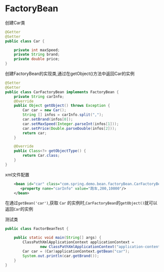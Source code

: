 # FactoryBean

创建Car类

```java
@Getter
@Setter
public class Car {

    private int maxSpeed;
    private String brand;
    private double price;
}
```

创建FactoryBean的实现类,通过在getObject()方法中返回Car的实例

```java
@Setter
@Getter
public class CarFactoryBean implements FactoryBean {
    private String carInfo;
    @Override
    public Object getObject() throws Exception {
        Car car = new Car();
        String [] infos = carInfo.split(",");
        car.setBrand(infos[0]);
        car.setMaxSpeed(Integer.parseInt(infos[1]));
        car.setPrice(Double.parseDouble(infos[2]));
        return car;
    }

    @Override
    public Class<?> getObjectType() {
        return Car.class;
    }
}
```

xml文件配置

```xml
	<bean id="car" class="com.spring.demo.bean.factoryBean.CarFactoryBean">
       <property name="carInfo" value="跑车,200,10000"/>
    </bean>
```

在通过`getBean('car')`,获取 `Car` 的实例时,`CarFactoryBean`的`getObject()`就可以返回`Car`的实例

测试类

```java
public class FactorBeanTest {

    public static void main(String[] args) {
        ClassPathXmlApplicationContext applicationContext =
                new ClassPathXmlApplicationContext("application-content.xml");
        Car car = (Car)applicationContext.getBean("car");
        System.out.println(car.getBrand());
    }
}
```

